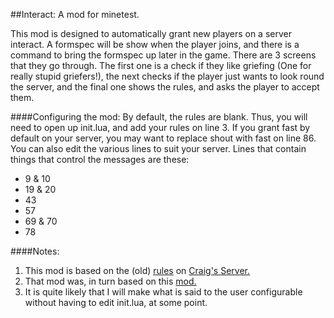 ##Interact: A mod for minetest.

This mod is designed to automatically grant new players on a server interact. A formspec will be show when the player joins, and there is a command to bring the formspec up later in the game.
There are 3 screens that they go through. The first one is a check if they like griefing (One for really stupid griefers!), the next checks if the player just wants to look round the server, and the final one shows the rules, and asks the player to accept them. 

####Configuring the mod:
By default, the rules are blank. Thus, you will need to open up init.lua, and add your rules on line 3. If you grant fast by default on your server, you may want to replace shout with fast on line 86. You can also edit the various lines to suit your server. Lines that contain things that control the messages are these:

- 9 & 10
- 19 & 20
- 43
- 57
- 69 & 70
- 78

####Notes:
1. This mod is based on the (old) [rules](https://github.com/CraigyDavi/Craig-Server_game/blob/df8beb15e6b02ab6dd22f94349453c51819238c4/mods/_misc/rules.lua) on [Craig's Server.](https://forum.minetest.net/viewtopic.php?f=10&t=7010) 
2. That mod was, in turn based on this [mod.](https://github.com/ChaosWormz/mt_terms_of_use) 
3. It is quite likely that I will make what is said to the user configurable without having to edit init.lua, at some point.